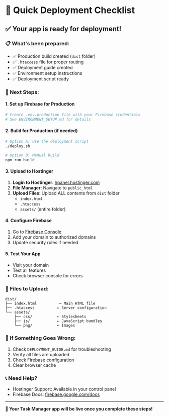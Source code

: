 # 🚀 Quick Deployment Checklist

## ✅ Your app is ready for deployment!

### 📋 What's been prepared:
- ✅ Production build created (`dist` folder)
- ✅ `.htaccess` file for proper routing
- ✅ Deployment guide created
- ✅ Environment setup instructions
- ✅ Deployment script ready

### 🎯 Next Steps:

#### 1. Set up Firebase for Production
```bash
# Create .env.production file with your Firebase credentials
# See ENVIRONMENT_SETUP.md for details
```

#### 2. Build for Production (if needed)
```bash
# Option A: Use the deployment script
./deploy.sh

# Option B: Manual build
npm run build
```

#### 3. Upload to Hostinger
1. **Login to Hostinger**: [hpanel.hostinger.com](https://hpanel.hostinger.com)
2. **File Manager**: Navigate to `public_html`
3. **Upload Files**: Upload ALL contents from `dist` folder
   - `index.html`
   - `.htaccess`
   - `assets/` (entire folder)

#### 4. Configure Firebase
1. Go to [Firebase Console](https://console.firebase.google.com/)
2. Add your domain to authorized domains
3. Update security rules if needed

#### 5. Test Your App
- Visit your domain
- Test all features
- Check browser console for errors

### 📁 Files to Upload:
```
dist/
├── index.html          ← Main HTML file
├── .htaccess          ← Server configuration
└── assets/
    ├── css/           ← Stylesheets
    ├── js/            ← JavaScript bundles
    └── png/           ← Images
```

### 🔧 If Something Goes Wrong:
1. Check `DEPLOYMENT_GUIDE.md` for troubleshooting
2. Verify all files are uploaded
3. Check Firebase configuration
4. Clear browser cache

### 📞 Need Help?
- Hostinger Support: Available in your control panel
- Firebase Docs: [firebase.google.com/docs](https://firebase.google.com/docs)

---
**🎉 Your Task Manager app will be live once you complete these steps!** 